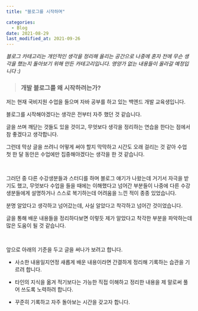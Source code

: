 ```yaml
---
title: "블로그를 시작하며"

categories:
  - Blog
date: 2021-08-29
last_modified_at: 2021-09-26
---
```


_블로그 카테고리는 개인적인 생각을 정리해 올리는 공간으로 나중에 혼자 전에 무슨 생각을 했는지 돌아보기 위해 만든 카테고리입니다. 영양가 없는 내용들이 올라갈 예정입니다 :)_



> ### 개발 블로그를 왜 시작하려는가?

저는 현재 국비지원 수업을 들으며 자바 공부를 하고 있는 백엔드 개발 교육생입니다.<br>

블로그를 시작해야겠다는 생각은 전부터 자주 했던 것 같습니다. 

글을 쓰며 깨닫는 것들도 있을 것이고, 무엇보다 생각을 정리하는 연습을 한다는 점에서 참 좋겠다고 생각합니다.

그런데 막상 글을 쓰려니 어떻게 써야 할지 막막하고 시간도 오래 걸리는 것 같아 수업 첫 한 달 동안은 수업에만 집중해야겠다는 생각을 한 것 같습니다.

<br>

그러던 중 다른 수강생분들과 스터디를 하며 블로그 얘기가 나왔는데 거기서 자극을 받기도 했고, 무엇보다 수업을 들을 때에는 이해했다고 넘어간 부분들이 나중에 다른 수강생분들에게 설명하거나 스스로 복기하는데 어려움을 느낀 적이 종종 있었습니다.



분명 알았다고 생각하고 넘어갔는데, 사실 알았다고 착각하고 넘어간 것이었습니다.

글을 통해 배운 내용들을 정리하다보면 이렇듯 제가 알았다고 착각한 부분을 파악하는데 많은 도움이 될 것 같습니다.

<br>

앞으로 아래의 기준을 두고 글을 써나가 보려고 합니다.

- 사소한 내용일지언정 새롭게 배운 내용이라면 간결하게 정리해 기록하는 습관을 기르려 합니다.<br>
  
- 타인의 지식을 옮겨 적기보다는 가능한 직접 이해하고 정리한 내용을 제 말로써 풀어 쓰도록 노력하려 합니다.<br>
- 꾸준히 기록하고 자주 돌아보는 시간을 갖고자 합니다.<br>

